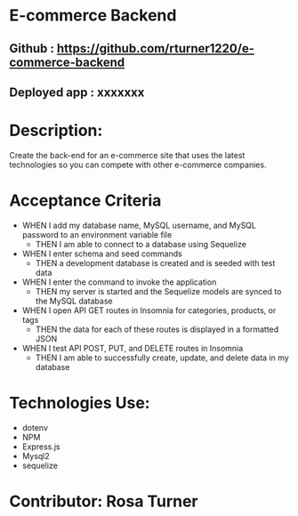 # E-commerce Backend 

## Github : https://github.com/rturner1220/e-commerce-backend
## Deployed app : xxxxxxx

# Description:
Create the back-end for an e-commerce site that uses the latest technologies so you can compete with other e-commerce companies.

# Acceptance Criteria
* WHEN I add my database name, MySQL username, and MySQL password to an environment variable file
    - THEN I am able to connect to a database using Sequelize
* WHEN I enter schema and seed commands
    - THEN a development database is created and is seeded with test data
* WHEN I enter the command to invoke the application
    - THEN my server is started and the Sequelize models are synced to the MySQL database
* WHEN I open API GET routes in Insomnia for categories, products, or tags
    - THEN the data for each of these routes is displayed in a formatted JSON
* WHEN I test API POST, PUT, and DELETE routes in Insomnia
    - THEN I am able to successfully create, update, and delete data in my database

# Technologies Use:
* dotenv
* NPM
* Express.js
* Mysql2
* sequelize

# Contributor: Rosa Turner
